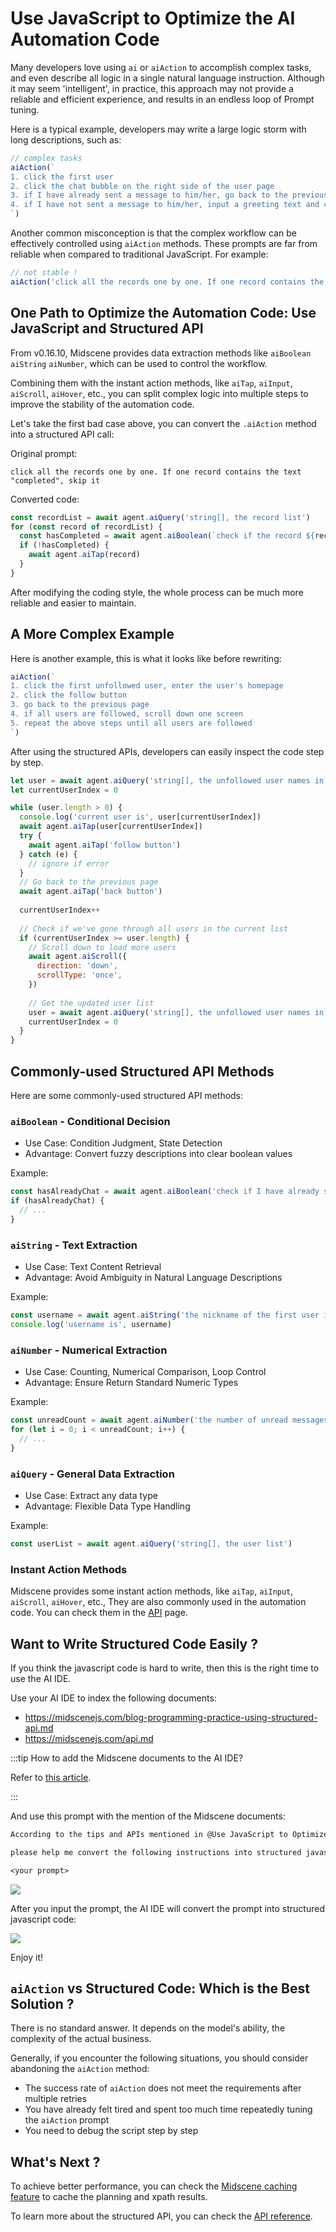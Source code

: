 # Use JavaScript to Optimize the AI Automation Code

Many developers love using `ai` or `aiAction` to accomplish complex tasks, and even describe all logic in a single natural language instruction. Although it may seem 'intelligent', in practice, this approach may not provide a reliable and efficient experience, and results in an endless loop of Prompt tuning.

Here is a typical example, developers may write a large logic storm with long descriptions, such as:

```javascript
// complex tasks
aiAction(`
1. click the first user
2. click the chat bubble on the right side of the user page
3. if I have already sent a message to him/her, go back to the previous page
4. if I have not sent a message to him/her, input a greeting text and click send
`)
```

Another common misconception is that the complex workflow can be effectively controlled using `aiAction` methods. These prompts are far from reliable when compared to traditional JavaScript. For example:

```javascript
// not stable !
aiAction('click all the records one by one. If one record contains the text "completed", skip it')
```

## One Path to Optimize the Automation Code: Use JavaScript and Structured API

From v0.16.10, Midscene provides data extraction methods like `aiBoolean` `aiString` `aiNumber`, which can be used to control the workflow.

Combining them with the instant action methods, like `aiTap`, `aiInput`, `aiScroll`, `aiHover`, etc., you can split complex logic into multiple steps to improve the stability of the automation code.

Let's take the first bad case above, you can convert the `.aiAction` method into a structured API call:

Original prompt:

```
click all the records one by one. If one record contains the text "completed", skip it
```

Converted code:

```javascript
const recordList = await agent.aiQuery('string[], the record list')
for (const record of recordList) {
  const hasCompleted = await agent.aiBoolean(`check if the record ${record}" contains the text "completed"`)
  if (!hasCompleted) {
    await agent.aiTap(record)
  }
}
```

After modifying the coding style, the whole process can be much more reliable and easier to maintain.

## A More Complex Example

Here is another example, this is what it looks like before rewriting:

```javascript
aiAction(`
1. click the first unfollowed user, enter the user's homepage
2. click the follow button
3. go back to the previous page
4. if all users are followed, scroll down one screen
5. repeat the above steps until all users are followed
`)
```

After using the structured APIs, developers can easily inspect the code step by step.

```javascript
let user = await agent.aiQuery('string[], the unfollowed user names in the list')
let currentUserIndex = 0

while (user.length > 0) {
  console.log('current user is', user[currentUserIndex])
  await agent.aiTap(user[currentUserIndex])
  try {
    await agent.aiTap('follow button')
  } catch (e) {
    // ignore if error
  }
  // Go back to the previous page
  await agent.aiTap('back button')
  
  currentUserIndex++
  
  // Check if we've gone through all users in the current list
  if (currentUserIndex >= user.length) {
    // Scroll down to load more users
    await agent.aiScroll({
      direction: 'down',
      scrollType: 'once',
    })
    
    // Get the updated user list
    user = await agent.aiQuery('string[], the unfollowed user names in the list')
    currentUserIndex = 0
  }
}
```

## Commonly-used Structured API Methods

Here are some commonly-used structured API methods:

### `aiBoolean` - Conditional Decision

* Use Case: Condition Judgment, State Detection
* Advantage: Convert fuzzy descriptions into clear boolean values

Example:

```javascript
const hasAlreadyChat = await agent.aiBoolean('check if I have already sent a message to him/her')
if (hasAlreadyChat) {
  // ...
}
```

### `aiString` - Text Extraction

* Use Case: Text Content Retrieval
* Advantage: Avoid Ambiguity in Natural Language Descriptions

Example:

```javascript
const username = await agent.aiString('the nickname of the first user in the list')
console.log('username is', username)
```

### `aiNumber` - Numerical Extraction

* Use Case: Counting, Numerical Comparison, Loop Control
* Advantage: Ensure Return Standard Numeric Types

Example:

```javascript
const unreadCount = await agent.aiNumber('the number of unread messages on the message icon')
for (let i = 0; i < unreadCount; i++) {
  // ...
}
```

### `aiQuery` - General Data Extraction

* Use Case: Extract any data type
* Advantage: Flexible Data Type Handling

Example:

```javascript
const userList = await agent.aiQuery('string[], the user list')
```

### Instant Action Methods

Midscene provides some instant action methods, like `aiTap`, `aiInput`, `aiScroll`, `aiHover`, etc., They are also commonly used in the automation code. You can check them in the [API](/api.md) page.

## Want to Write Structured Code Easily ?

If you think the javascript code is hard to write, then this is the right time to use the AI IDE.

Use your AI IDE to index the following documents:

* https://midscenejs.com/blog-programming-practice-using-structured-api.md
* https://midscenejs.com/api.md

:::tip
How to add the Midscene documents to the AI IDE?

Refer to [this article](/llm-txt.md#usage).

:::

And use this prompt with the mention of the Midscene documents:

```txt
According to the tips and APIs mentioned in @Use JavaScript to Optimize the Midscene Al Automation Code and @@Midscene API .kiro,

please help me convert the following instructions into structured javascript code:

<your prompt>
```

![](/blog/ai-ide-convert-prompt.png)

After you input the prompt, the AI IDE will convert the prompt into structured javascript code:

![](/blog/ai-ide-convert-prompt-result.png)

Enjoy it!

## `aiAction` vs Structured Code: Which is the Best Solution ?

There is no standard answer. It depends on the model's ability, the complexity of the actual business.

Generally, if you encounter the following situations, you should consider abandoning the `aiAction` method:

* The success rate of `aiAction` does not meet the requirements after multiple retries
* You have already felt tired and spent too much time repeatedly tuning the `aiAction` prompt
* You need to debug the script step by step

## What's Next ?

To achieve better performance, you can check the [Midscene caching feature](/caching.md) to cache the planning and xpath results.

To learn more about the structured API, you can check the [API reference](/api.md).